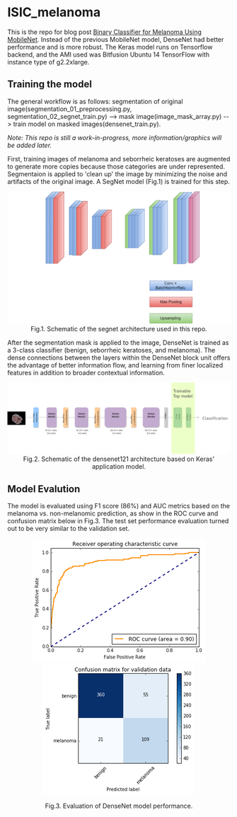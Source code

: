 # ISIC_melanoma

This is the repo for blog post <a href='http://yinniyu.github.io/posts/melanoma'>Binary Classifier for Melanoma Using MobileNet</a>. Instead of the previous MobileNet model, DenseNet had better performance and is more robust. The Keras model runs on Tensorflow backend, and the AMI used was Bitfusion Ubuntu 14 TensorFlow with instance type of g2.2xlarge. 

## Training the model
The general workflow is as follows: segmentation of original image(segmentation_01_preprocessing.py, segmentation_02_segnet_train.py) --> mask image(image_mask_array.py) --> train model on masked images(densenet_train.py).

<i>Note: This repo is still a work-in-progress, more information/graphics will be added later. </i>

First, training images of melanoma and seborrheic keratoses are augmented to generate more copies because those categories are under represented. Segmentaion is applied to 'clean up' the image by minimizing the noise and artifacts of the original image. A SegNet model (Fig.1) is trained for this step.

<p align ='center'><img src="graphics/segnet_schematic.png" alt="segnet" >
   Fig.1. Schematic of the segnet architecture used in this repo.
</p> 
 
 After the segmentation mask is applied to the image, DenseNet is trained as a 3-class classifier (benign, seborrheic keratoses, and melanoma). The dense connections between the layers within the DenseNet block unit offers the advantage of better information flow, and learning from finer localized features in addition to broader contextual information. 

<p align ='center'> <img src="graphics/densenet_flow.png" alt="densenet" >
  Fig.2. Schematic of the densenet121 architecture based on Keras' application model.</p>
   
 ## Model Evalution
 
 The model is evaluated using F1 score (86%) and AUC metrics based on the melanoma vs. non-melanomic prediction, as show in the ROC curve and confusion matrix below in Fig.3. The test set performance evaluation turned out to be very similar to the validation set.
 
<p align='center'><img src="graphics/AUC_validation_set.png" alt="AUC"><img src="graphics/confusion_matrix_validation.png" alt="confusion matrix" ></p>
<p align='center'>Fig.3. Evaluation of DenseNet model performance.</p>
